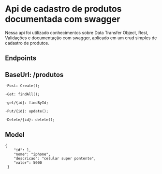 # Api de cadastro de produtos documentada com swagger

Nessa api foi utilizado conhecimentos sobre Data Transfer Object, Rest, Validações e documentação com swagger, aplicado em um crud simples de cadastro de produtos.

## Endpoints

## BaseUrl: /produtos
	-Post: Create();
	
	-Get: findAll();
	
	-get/{id}: findById;
	
	-Put/{id}: update();
	
	-Delete/{id}: delete();

## Model
	{
	    "id": 1,
	    "nome": "iphone",
	    "descricao": "celular super pontente",
	    "valor": 5000
	 }